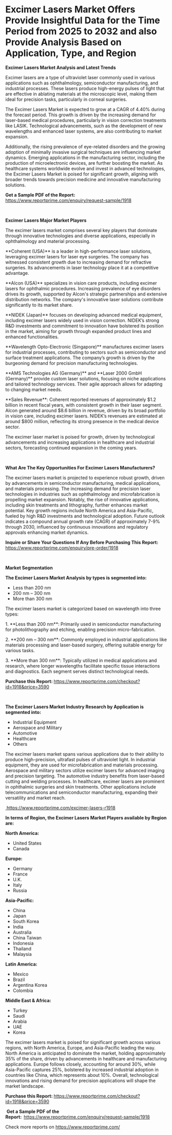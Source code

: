<p><h1>Excimer Lasers Market Offers Provide Insightful Data for the Time Period from 2025 to 2032 and also Provide Analysis Based on Application, Type, and Region</h1></p><p><strong>Excimer Lasers Market Analysis and Latest Trends</strong></p>
<p><p>Excimer lasers are a type of ultraviolet laser commonly used in various applications such as ophthalmology, semiconductor manufacturing, and industrial processes. These lasers produce high-energy pulses of light that are effective in ablating materials at the microscopic level, making them ideal for precision tasks, particularly in corneal surgeries.</p><p>The Excimer Lasers Market is expected to grow at a CAGR of 4.40% during the forecast period. This growth is driven by the increasing demand for laser-based medical procedures, particularly in vision correction treatments like LASIK. Technological advancements, such as the development of new wavelengths and enhanced laser systems, are also contributing to market expansion. </p><p>Additionally, the rising prevalence of eye-related disorders and the growing adoption of minimally invasive surgical techniques are influencing market dynamics. Emerging applications in the manufacturing sector, including the production of microelectronic devices, are further boosting the market. As healthcare systems worldwide evolve and invest in advanced technologies, the Excimer Lasers Market is poised for significant growth, aligning with broader trends towards precision medicine and innovative manufacturing solutions.</p></p>
<p><strong>Get a Sample PDF of the Report:&nbsp;</strong> <a href="https://www.reportprime.com/enquiry/request-sample/1918?utm_campaign=3550&utm_medium=2&utm_source=Github&utm_content=ia&utm_term=18032025&utm_id=excimer-lasers">https://www.reportprime.com/enquiry/request-sample/1918</a></p>
<p>&nbsp;</p>
<p><strong>Excimer Lasers Major Market Players</strong></p>
<p><p>The excimer lasers market comprises several key players that dominate through innovative technologies and diverse applications, especially in ophthalmology and material processing.</p><p>**Coherent (USA)** is a leader in high-performance laser solutions, leveraging excimer lasers for laser eye surgeries. The company has witnessed consistent growth due to increasing demand for refractive surgeries. Its advancements in laser technology place it at a competitive advantage.</p><p>**Alcon (USA)** specializes in vision care products, including excimer lasers for ophthalmic procedures. Increasing prevalence of eye disorders drives its growth, supported by Alcon's strategic partnerships and extensive distribution networks. The company's innovative laser solutions contribute significantly to its market share.</p><p>**NIDEK (Japan)** focuses on developing advanced medical equipment, including excimer lasers widely used in vision correction. NIDEK’s strong R&D investments and commitment to innovation have bolstered its position in the market, aiming for growth through expanded product lines and enhanced functionalities.</p><p>**Wavelength Opto-Electronic (Singapore)** manufactures excimer lasers for industrial processes, contributing to sectors such as semiconductor and surface treatment applications. The company’s growth is driven by the burgeoning demand for precision manufacturing technologies.</p><p>**AMS Technologies AG (Germany)** and **Laser 2000 GmbH (Germany)** provide custom laser solutions, focusing on niche applications and tailored technology services. Their agile approach allows for adapting to changing market needs.</p><p>**Sales Revenue**: Coherent reported revenues of approximately $1.2 billion in recent fiscal years, with consistent growth in their laser segment. Alcon generated around $8.6 billion in revenue, driven by its broad portfolio in vision care, including excimer lasers. NIDEK’s revenues are estimated at around $800 million, reflecting its strong presence in the medical device sector.</p><p>The excimer laser market is poised for growth, driven by technological advancements and increasing applications in healthcare and industrial sectors, forecasting continued expansion in the coming years.</p></p>
<p>&nbsp;</p>
<p><strong>What Are The Key Opportunities For Excimer Lasers Manufacturers?</strong></p>
<p><p>The excimer lasers market is projected to experience robust growth, driven by advancements in semiconductor manufacturing, medical applications, and materials processing. The increasing demand for precision laser technologies in industries such as ophthalmology and microfabrication is propelling market expansion. Notably, the rise of innovative applications, including skin treatments and lithography, further enhances market potential. Key growth regions include North America and Asia-Pacific, fueled by high R&D investments and technological adoption. Future outlook indicates a compound annual growth rate (CAGR) of approximately 7-9% through 2030, influenced by continuous innovations and regulatory approvals enhancing market dynamics.</p></p>
<p><strong>Inquire or Share Your Questions If Any Before Purchasing This Report:</strong> <a href="https://www.reportprime.com/enquiry/pre-order/1918?utm_campaign=3550&utm_medium=2&utm_source=Github&utm_content=ia&utm_term=18032025&utm_id=excimer-lasers">https://www.reportprime.com/enquiry/pre-order/1918</a></p>
<p>&nbsp;</p>
<p><strong>Market Segmentation</strong></p>
<p><strong>The Excimer Lasers Market Analysis by types is segmented into:</strong></p>
<p><ul><li>Less than 200 nm</li><li>200 nm – 300 nm</li><li>More than 300 nm</li></ul></p>
<p><p>The excimer lasers market is categorized based on wavelength into three types: </p><p>1. **Less than 200 nm**: Primarily used in semiconductor manufacturing for photolithography and etching, enabling precision micro-fabrication. </p><p>2. **200 nm – 300 nm**: Commonly employed in industrial applications like materials processing and laser-based surgery, offering suitable energy for various tasks.</p><p>3. **More than 300 nm**: Typically utilized in medical applications and research, where longer wavelengths facilitate specific tissue interactions and diagnostics. Each segment serves distinct technological needs.</p></p>
<p><strong>Purchase this Report:&nbsp;</strong><a href="https://www.reportprime.com/checkout?id=1918&price=3590&utm_campaign=3550&utm_medium=2&utm_source=Github&utm_content=ia&utm_term=18032025&utm_id=excimer-lasers">https://www.reportprime.com/checkout?id=1918&price=3590</a></p>
<p>&nbsp;</p>
<p><strong>The Excimer Lasers Market Industry Research by Application is segmented into:</strong></p>
<p><ul><li>Industrial Equipment</li><li>Aerospace and Military</li><li>Automotive</li><li>Healthcare</li><li>Others</li></ul></p>
<p><p>The excimer lasers market spans various applications due to their ability to produce high-precision, ultrafast pulses of ultraviolet light. In industrial equipment, they are used for microfabrication and materials processing. Aerospace and military sectors utilize excimer lasers for advanced imaging and precision targeting. The automotive industry benefits from laser-based cutting and welding processes. In healthcare, excimer lasers are prominent in ophthalmic surgeries and skin treatments. Other applications include telecommunications and semiconductor manufacturing, expanding their versatility and market reach.</p></p>
<p><a href="https://www.reportprime.com/excimer-lasers-r1918?utm_campaign=3550&utm_medium=2&utm_source=Github&utm_content=ia&utm_term=18032025&utm_id=excimer-lasers">&nbsp;https://www.reportprime.com/excimer-lasers-r1918</a></p>
<p><strong>In terms of Region, the Excimer Lasers Market Players available by Region are:</strong></p>
<p>
    <p> <strong> North America: </strong>
        <ul>
            <li>United States</li>
            <li>Canada</li>
        </ul>
        </p> 
    <p> <strong> Europe: </strong>
        <ul>
            <li>Germany</li>
            <li>France</li>
            <li>U.K.</li>
            <li>Italy</li>
            <li>Russia</li>
        </ul>
        </p> 
    <p> <strong> Asia-Pacific: </strong>
        <ul>
            <li>China</li>
            <li>Japan</li>
            <li>South Korea</li>
            <li>India</li>
            <li>Australia</li>
            <li>China Taiwan</li>
            <li>Indonesia</li>
            <li>Thailand</li>
            <li>Malaysia</li>
        </ul>
        </p> 
    <p> <strong> Latin America: </strong>
        <ul>
            <li>Mexico</li>
            <li>Brazil</li>
            <li>Argentina Korea</li>
            <li>Colombia</li>
        </ul>
        </p> 
    <p> <strong> Middle East & Africa: </strong>
        <ul>
            <li>Turkey</li>
            <li>Saudi</li>
            <li>Arabia</li>
            <li>UAE</li>
            <li>Korea</li>
        </ul>
    </p>
    </p>
<p><p>The excimer lasers market is poised for significant growth across various regions, with North America, Europe, and Asia-Pacific leading the way. North America is anticipated to dominate the market, holding approximately 35% of the share, driven by advancements in healthcare and manufacturing applications. Europe follows closely, accounting for around 30%, while Asia-Pacific captures 25%, bolstered by increased industrial adoption in countries like China, which represents about 10%. Overall, technological innovations and rising demand for precision applications will shape the market landscape.</p></p>
<p><strong>Purchase this Report: </strong><a href="https://www.reportprime.com/checkout?id=1918&price=3590&utm_campaign=3550&utm_medium=2&utm_source=Github&utm_content=ia&utm_term=18032025&utm_id=excimer-lasers">https://www.reportprime.com/checkout?id=1918&price=3590</a></p>
<p>&nbsp;<strong>Get a Sample PDF of the Report:&nbsp;&nbsp;</strong><a href="https://www.reportprime.com/enquiry/request-sample/1918?utm_campaign=3550&utm_medium=2&utm_source=Github&utm_content=ia&utm_term=18032025&utm_id=excimer-lasers">https://www.reportprime.com/enquiry/request-sample/1918</a></p>
<p><strong></strong></p>
<p>Check more reports on <a href="https://www.reportprime.com/?utm_campaign=3550&utm_medium=2&utm_source=Github&utm_content=ia&utm_term=18032025&utm_id=excimer-lasers">https://www.reportprime.com/</a></p>